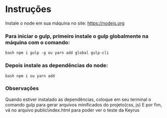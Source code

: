 # Instruções
Instale o node em sua máquina no site: https://nodejs.org
### Para iniciar o gulp, primeiro instale o gulp globalmente na máquina com o comando: 
```bash npm i gulp -g ou yarn add global gulp-cli ```
### Depois instale as dependências do node: 
```bash npm i ou yarn add```
### Observações
Quando estiver instalado as dependências, coloque em seu terminal o comando gulp para gerar arquivos minificados do projeto(css, js)
E por fim, vá no arquivo public\index.html para poder ver o teste da Keyrus
